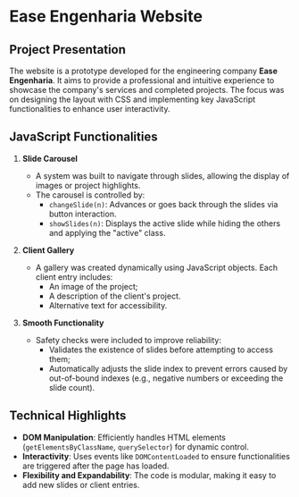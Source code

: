 # Ease Engenharia Website

## Project Presentation
The website is a prototype developed for the engineering company **Ease Engenharia**. It aims to provide a professional and intuitive experience to showcase the company's services and completed projects. The focus was on designing the layout with CSS and implementing key JavaScript functionalities to enhance user interactivity.

## JavaScript Functionalities

1. **Slide Carousel**
   - A system was built to navigate through slides, allowing the display of images or project highlights.
   - The carousel is controlled by:
     - `changeSlide(n)`: Advances or goes back through the slides via button interaction.
     - `showSlides(n)`: Displays the active slide while hiding the others and applying the "active" class.

2. **Client Gallery**
   - A gallery was created dynamically using JavaScript objects. Each client entry includes:
     - An image of the project;
     - A description of the client's project.
     - Alternative text for accessibility.

3. **Smooth Functionality**
   - Safety checks were included to improve reliability:
     - Validates the existence of slides before attempting to access them;
     - Automatically adjusts the slide index to prevent errors caused by out-of-bound indexes (e.g., negative numbers or exceeding the slide count).
    
## Technical Highlights
- **DOM Manipulation**: Efficiently handles HTML elements (`getElementsByClassName`, `querySelector`) for dynamic control.
- **Interactivity**: Uses events like `DOMContentLoaded` to ensure functionalities are triggered after the page has loaded.
- **Flexibility and Expandability**: The code is modular, making it easy to add new slides or client entries.


